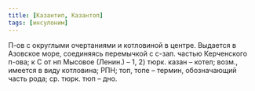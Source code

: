 ```yaml
---
title: [Казантип, Казантоп]
tags: [инсулоним]
---
```


П-ов с округлыми очертаниями и котловиной в центре. Выдается в Азовское море,
соединяясь перемычкой с с-зап. частью Керченского п-ова; к С от нп Мысовое
(Ленин.) – 1, 2) тюрк. казан – котел; возм., имеется в виду котловина; РПН; топ,
топе – термин, обозначающий часть рода; ср. тюрк. тюп – дно.
